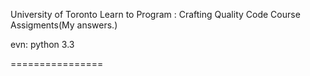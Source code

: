 University of Toronto Learn to Program : Crafting Quality Code Course Assigments(My answers.)

evn: python 3.3

================